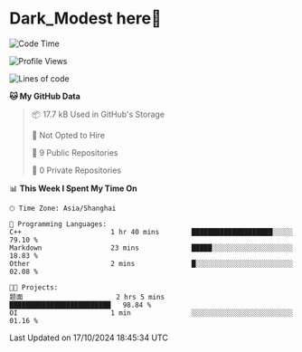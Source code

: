 # Dark_Modest here👋
<!--
<img align="left" src="https://github-readme-stats.vercel.app/api/top-langs/?username=DarkModest" height=255>
<img align="left" src="https://github-readme-stats.vercel.app/api?username=DarkModest&include_all_commits=true&count_private-true&custom_title=Dark_Modest'%20GitHub%20Stats&line_height=30&show_icons=true&hide_border=false&bg_color=ffffff&title_color=000000&icon_color=000000&text_color=463467"><br>
-->
<!--START_SECTION:waka-->
![Code Time](http://img.shields.io/badge/Code%20Time-161%20hrs%2040%20mins-blue)

![Profile Views](http://img.shields.io/badge/Profile%20Views-0-blue)

![Lines of code](https://img.shields.io/badge/From%20Hello%20World%20I%27ve%20Written-131.3%20thousand%20lines%20of%20code-blue)

**🐱 My GitHub Data** 

> 📦 17.7 kB Used in GitHub's Storage 
 > 
> 🚫 Not Opted to Hire
 > 
> 📜 9 Public Repositories 
 > 
> 🔑 0 Private Repositories 
 > 
📊 **This Week I Spent My Time On** 

```text
🕑︎ Time Zone: Asia/Shanghai

💬 Programming Languages: 
C++                      1 hr 40 mins        ████████████████████░░░░░   79.10 % 
Markdown                 23 mins             █████░░░░░░░░░░░░░░░░░░░░   18.83 % 
Other                    2 mins              █░░░░░░░░░░░░░░░░░░░░░░░░   02.08 % 

🐱‍💻 Projects: 
题面                       2 hrs 5 mins        █████████████████████████   98.84 % 
OI                       1 min               ░░░░░░░░░░░░░░░░░░░░░░░░░   01.16 % 
```


 Last Updated on 17/10/2024 18:45:34 UTC
<!--END_SECTION:waka-->
